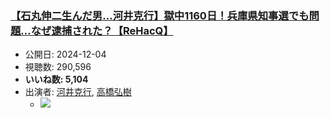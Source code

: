 ### [【石丸伸二生んだ男…河井克行】獄中1160日！兵庫県知事選でも問題…なぜ逮捕された？【ReHacQ】](https://www.youtube.com/watch?v=PQ6A_GS-wLY)
-   公開日: 2024-12-04
-   視聴数: 290,596
-   **いいね数: 5,104**
-   出演者: [河井克行](/rehacq_fan/people/河井克行 "wikilink"), [高橋弘樹](/rehacq_fan/people/高橋弘樹 "wikilink")
    - [![](https://img.youtube.com/vi/PQ6A_GS-wLY/hqdefault.jpg)](https://www.youtube.com/watch?v=PQ6A_GS-wLY)
